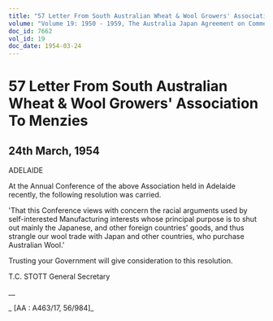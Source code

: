 ```yaml
---
title: "57 Letter From South Australian Wheat & Wool Growers' Association To Menzies"
volume: "Volume 19: 1950 - 1959, The Australia Japan Agreement on Commerce"
doc_id: 7662
vol_id: 19
doc_date: 1954-03-24
---
```


# 57 Letter From South Australian Wheat & Wool Growers' Association To Menzies

## 24th March, 1954

ADELAIDE

At the Annual Conference of the above Association held in Adelaide recently, the following resolution was carried.

'That this Conference views with concern the racial arguments used by self-interested Manufacturing interests whose principal purpose is to shut out mainly the Japanese, and other foreign countries' goods, and thus strangle our wool trade with Japan and other countries, who purchase Australian Wool.'

Trusting your Government will give consideration to this resolution.

T.C. STOTT General Secretary

__

_ [AA : A463/17, 56/984]_
